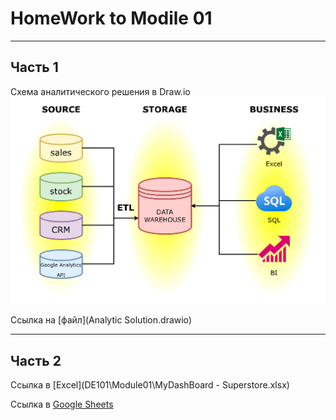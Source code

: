 # HomeWork to Modile 01
___
## Часть 1

Схема аналитического решения в Draw.io 
![Scheme](export3.png)

Ссылка на [файл](Analytic Solution.drawio)


______

## Часть 2

Ссылка в [Excel](DE101\Module01\MyDashBoard - Superstore.xlsx)

Ссылка в [Google Sheets](https://docs.google.com/spreadsheets/d/1DI4eXSuegLla1qkD-oZmvv2m1sVHT4ds5Ddx_POAFOw/edit#gid=0)